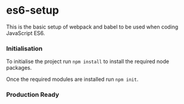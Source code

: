 # es6-setup

This is the basic setup of webpack and babel to be used when coding JavaScript ES6.

### Initialisation

To initialise the project run `npm install` to install the required node packages.

Once the required modules are installed run `npm init`.


### Production Ready
